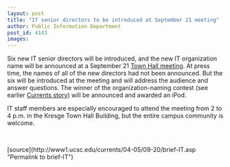 ```yaml
---
layout: post
title: "IT senior directors to be introduced at September 21 meeting"
author: Public Information Department
post_id: 4143
images:
---
```


<a name="content" id="content"></a>
<p>
  Six new IT senior directors will be introduced, and the new IT organization name will be announced at a September 21 <a href="http://its.ucsc.edu/transformation/news_and_events/townhall.php">Town Hall meeting</a>. At press time, the names of all of the new directors had not been announced. But the six will be introduced at the meeting and will address the audience and answer questions. The winner of the organization-naming contest (see earlier <a href="http://currents.ucsc.edu/04-05/08-09/morenews.html#IT">Currents story</a>) will be announced and awarded an iPod.
</p>
<p>
  IT staff members are especially encouraged to attend the meeting from 2 to 4 p.m. in the Kresge Town Hall Building, but the entire campus community is welcome.
</p><br>
<form>

</form>
<p>

</p>
[source](http://www1.ucsc.edu/currents/04-05/09-20/brief-IT.asp "Permalink to brief-IT")
